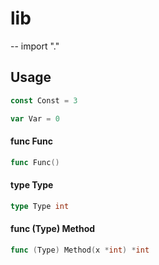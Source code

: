 # lib
--
    import "."


## Usage

```go
const Const = 3
```

```go
var Var = 0
```

#### func  Func

```go
func Func()
```

#### type Type

```go
type Type int
```


#### func (Type) Method

```go
func (Type) Method(x *int) *int
```
